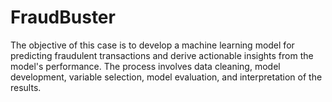 # FraudBuster
The objective of this case is to develop a machine learning model for predicting fraudulent transactions and derive actionable insights from the model's performance. The process involves data cleaning, model development, variable selection, model evaluation, and interpretation of the results.
